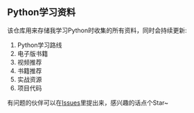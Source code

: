 ## Python学习资料

该仓库用来存储我学习Python时收集的所有资料，同时会持续更新:

1. Python学习路线
2. 电子版书籍
3. 视频推荐
4. 书籍推荐
5. 实战资源
6. 项目代码

有问题的伙伴可以在[Issues](https://github.com/adairhu/Python-Learning/issues)里提出来，感兴趣的话点个Star~